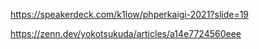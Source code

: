 https://speakerdeck.com/k1low/phperkaigi-2021?slide=19

https://zenn.dev/yokotsukuda/articles/a14e7724560eee
